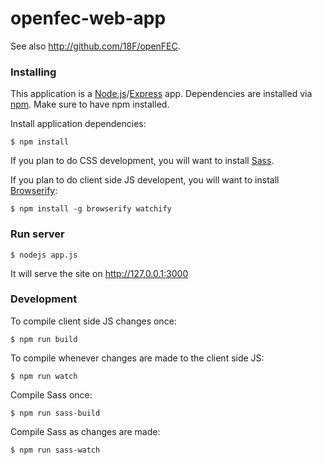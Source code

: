 openfec-web-app
===============

See also http://github.com/18F/openFEC.

### Installing
This application is a [Node.js](http://nodejs.org/)/[Express](http://expressjs.com/) app. Dependencies are installed via [npm](https://www.npmjs.org/). Make sure to have npm installed.

Install application dependencies:
```
$ npm install
```

If you plan to do CSS development, you will want to install [Sass](http://sass-lang.com/). 

If you plan to do client side JS developent, you will want to install [Browserify](http://browserify.org):
```
$ npm install -g browserify watchify
```

### Run server
```
$ nodejs app.js
```

It will serve the site on http://127.0.0.1:3000
### Development
To compile client side JS changes once:
```
$ npm run build
```

To compile whenever changes are made to the client side JS:
```
$ npm run watch
```

Compile Sass once:
```
$ npm run sass-build
```

Compile Sass as changes are made:
```
$ npm run sass-watch
```
